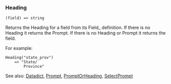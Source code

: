 ### Heading

``` suneido
(field) => string
```

Returns the Heading for a field from its Field_ definition. If there is no Heading it returns the Prompt. If there is no Heading or Prompt it returns the field.

For example:

``` suneido
Heading("state_prov")
    => "State/
        Province"
```


See also:
[Datadict](<Datadict.md>),
[Prompt](<Prompt.md>),
[PromptOrHeading](<PromptOrHeading.md>),
[SelectPrompt](<SelectPrompt.md>)
